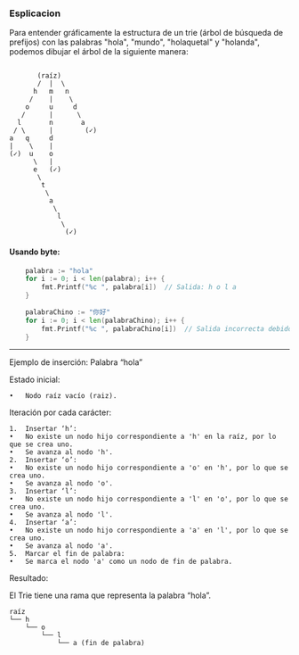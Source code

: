 ### Esplicacion
Para entender gráficamente la estructura de un trie (árbol de búsqueda de prefijos) con las palabras "hola", "mundo", "holaquetal" y "holanda", podemos dibujar el árbol de la siguiente manera:
```text

       (raíz)
       /  |  \
      h   m   n
     /    |    \
    o     u     d
   /      |      \
  l       n       a
 / \      |        (✓)
a   q     d        
|    \    |         
(✓)  u    o         
      \   |         
      e   (✓)       
       \
        t
         \
          a
           \
            l
             \
              (✓)

```


#### Usando byte:
```go
    palabra := "hola"
    for i := 0; i < len(palabra); i++ {
        fmt.Printf("%c ", palabra[i])  // Salida: h o l a 
    }
    
    palabraChino := "你好"
    for i := 0; i < len(palabraChino); i++ {
        fmt.Printf("%c ", palabraChino[i])  // Salida incorrecta debido a que cada carácter chino ocupa más de un byte
    }
```


-----

Ejemplo de inserción: Palabra “hola”

Estado inicial:

	•	Nodo raíz vacío (raiz).

Iteración por cada carácter:

	1.	Insertar ‘h’:
	•	No existe un nodo hijo correspondiente a 'h' en la raíz, por lo que se crea uno.
	•	Se avanza al nodo 'h'.
	2.	Insertar ‘o’:
	•	No existe un nodo hijo correspondiente a 'o' en 'h', por lo que se crea uno.
	•	Se avanza al nodo 'o'.
	3.	Insertar ‘l’:
	•	No existe un nodo hijo correspondiente a 'l' en 'o', por lo que se crea uno.
	•	Se avanza al nodo 'l'.
	4.	Insertar ‘a’:
	•	No existe un nodo hijo correspondiente a 'a' en 'l', por lo que se crea uno.
	•	Se avanza al nodo 'a'.
	5.	Marcar el fin de palabra:
	•	Se marca el nodo 'a' como un nodo de fin de palabra.

Resultado:

El Trie tiene una rama que representa la palabra “hola”.

```text
raíz
└── h
    └── o
        └── l
            └── a (fin de palabra)
```